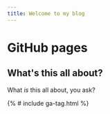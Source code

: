 ```yaml
---
title: Welcome to my blog
---
```

# GitHub pages

## What's this all about?

What _is_ this all about, you ask?

{% # include ga-tag.html %}